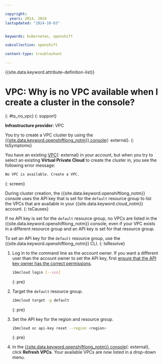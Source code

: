 ```yaml
---

copyright: 
  years: 2014, 2024
lastupdated: "2024-10-03"


keywords: kubernetes, openshift

subcollection: openshift

content-type: troubleshoot

---
```


{{site.data.keyword.attribute-definition-list}}





# VPC: Why is no VPC available when I create a cluster in the console?
{: #ts_no_vpc}
{: support}

**Infrastructure provider**: VPC

You try to create a VPC cluster by using the [{{site.data.keyword.openshiftlong_notm}} console](https://cloud.ibm.com/containers/cluster-management/catalog/create){: external}.
{: tsSymptoms} 

You have an existing [VPC](https://cloud.ibm.com/vpc){: external} in your account, but when you try to select an existing **Virtual Private Cloud** to create the cluster in, you see the following error message:
```sh
No VPC is available. Create a VPC.
```
{: screen}

During cluster creation, the {{site.data.keyword.openshiftlong_notm}} console uses the API key that is set for the `default` resource group to list the VPCs that are available in your {{site.data.keyword.cloud_notm}} account.
{: tsCauses}

If no API key is set for the `default` resource group, no VPCs are listed in the {{site.data.keyword.openshiftlong_notm}} console, even if your VPC exists in a different resource group and an API key is set for that resource group.

To set an API key for the `default` resource group, use the {{site.data.keyword.openshiftlong_notm}} CLI.
{: tsResolve}

1. Log in to the command line as the account owner. If you want a different user than the account owner to set the API key, first [ensure that the API key owner has the correct permissions](/docs/openshift?topic=openshift-iam-platform-access-roles).
    ```sh
    ibmcloud login [--sso]
    ```
    {: pre}

2. Target the `default` resource group.
    ```sh
    ibmcloud target -g default
    ```
    {: pre}

3. Set the API key for the region and resource group.
    ```sh
    ibmcloud oc api-key reset --region <region>
    ```
    {: pre}

4. In the [{{site.data.keyword.openshiftlong_notm}} console](https://cloud.ibm.com/containers/cluster-management/catalog/create){: external}, click **Refresh VPCs**. Your available VPCs are now listed in a drop-down menu.
